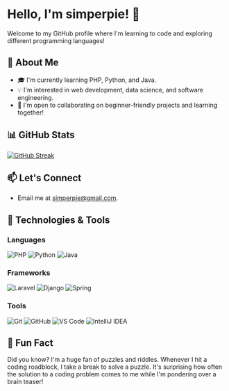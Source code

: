 # Hello, I'm simperpie! 👋

Welcome to my GitHub profile where I'm learning to code and exploring different programming languages!

## 🌱 About Me

- 🎓 I'm currently learning PHP, Python, and Java.
- 💡 I'm interested in web development, data science, and software engineering.
- 🤝 I'm open to collaborating on beginner-friendly projects and learning together!

## 📊 GitHub Stats

[![GitHub Streak](https://streak-stats.demolab.com/?user=simperpie)](https://git.io/streak-stats)

## 📫 Let's Connect

- Email me at [simperpie@gmail.com](mailto:simperpie@gmail.com).

## 🔧 Technologies & Tools

### Languages
![PHP](https://img.shields.io/badge/PHP-777BB4?style=for-the-badge&logo=php&logoColor=white)
![Python](https://img.shields.io/badge/Python-3776AB?style=for-the-badge&logo=python&logoColor=white)
![Java](https://img.shields.io/badge/Java-007396?style=for-the-badge&logo=java&logoColor=white)

### Frameworks
![Laravel](https://img.shields.io/badge/Laravel-FF2D20?style=for-the-badge&logo=laravel&logoColor=white)
![Django](https://img.shields.io/badge/Django-092E20?style=for-the-badge&logo=django&logoColor=white)
![Spring](https://img.shields.io/badge/Spring-6DB33F?style=for-the-badge&logo=spring&logoColor=white)

### Tools
![Git](https://img.shields.io/badge/Git-F05032?style=for-the-badge&logo=git&logoColor=white)
![GitHub](https://img.shields.io/badge/GitHub-181717?style=for-the-badge&logo=github&logoColor=white)
![VS Code](https://img.shields.io/badge/VS_Code-007ACC?style=for-the-badge&logo=visual-studio-code&logoColor=white)
![IntelliJ IDEA](https://img.shields.io/badge/IntelliJ_IDEA-000000?style=for-the-badge&logo=intellij-idea&logoColor=white)

## 💬 Fun Fact

Did you know? I'm a huge fan of puzzles and riddles. Whenever I hit a coding roadblock, I take a break to solve a puzzle. It's surprising how often the solution to a coding problem comes to me while I'm pondering over a brain teaser!
